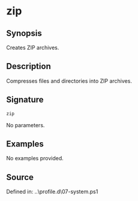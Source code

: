 # zip

## Synopsis

Creates ZIP archives.

## Description

Compresses files and directories into ZIP archives.

## Signature

```powershell
zip
```

No parameters.

## Examples

No examples provided.

## Source

Defined in: ..\profile.d\07-system.ps1
